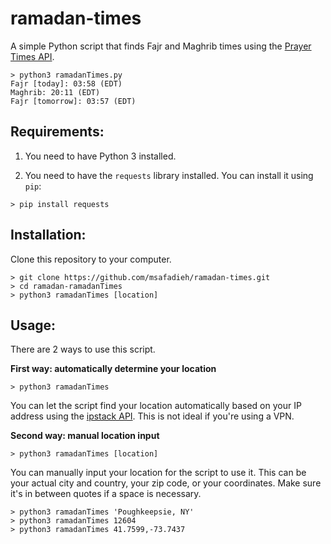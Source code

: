# ramadan-times

A simple Python script that finds Fajr and Maghrib times using the [Prayer Times API](https://aladhan.com/prayer-times-api).

```
> python3 ramadanTimes.py
Fajr [today]: 03:58 (EDT)
Maghrib: 20:11 (EDT)
Fajr [tomorrow]: 03:57 (EDT)
```

## Requirements:

1. You need to have Python 3 installed.

2. You need to have the ```requests``` library installed. You can install it using ```pip```:

```> pip install requests```

## Installation:
Clone this repository to your computer.

```
> git clone https://github.com/msafadieh/ramadan-times.git
> cd ramadan-ramadanTimes
> python3 ramadanTimes [location]
```

## Usage:

There are 2 ways to use this script.

**First way: automatically determine your location**

```
> python3 ramadanTimes
```

You can let the script find your location automatically based on your IP address using the [ipstack API](https://ipstack.com/). This is not ideal if you're using a VPN.

**Second way: manual location input**

```
> python3 ramadanTimes [location]
```

You can manually input your location for the script to use it. This can be your actual city and country, your zip code, or your coordinates. Make sure it's in between quotes if a space is necessary.

```
> python3 ramadanTimes 'Poughkeepsie, NY'
> python3 ramadanTimes 12604
> python3 ramadanTimes 41.7599,-73.7437
```
